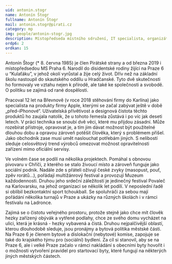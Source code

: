 ```yaml
---
uid: antonin.stogr
name: Antonín Štogr
fullname: Antonín Štogr
mail: antonin.stogr@pirati.cz
category: mp
img: people/antonin-stogr.jpg
description: Místopředseda místního sdružení, IT specialista, organizátor kulturních akcí.
ordp6: 2
ordkan: 15
---
```

Antonín Štogr (* 8. června 1985) je člen Pirátské strany a od března 2019 i místopředsedou MS Praha 6. Narodil do disidentské rodiny žijící na Praze 6 u “Kulaťáku”, v jehož okolí vyrůstal a žije celý život. Dřív než na základní školu nastoupil do skautského oddílu u Hradčanské. Tyto dvě skutečnosti ho formovaly ve vztahu nejen k přírodě, ale také ke společnosti a svobodě. O politiku se zajímá od rané dospělosti.

Pracoval 12 let na Břevnově (v roce 2018 stěhování firmy do Karlína) jako specialista na produkty firmy Apple, kterými se začal zabývat ještě v době „před-iPhonové“. Uživatelská přívětivost a designová čistota těchto produktů ho zaujala natolik, že u tohoto řemesla zůstává i po víc jak deseti letech. V práci technika se snoubí dvě věci, které mu přijdou zásadní. Může rozebírat přístroje, opravovat je, a tím jim dávat možnost být použitelné dlouhou dobu a opravou zároveň potěšit člověka, který s problémem přišel. Jako obchodník zase musí umět naslouchat potřebám jiných. S nelibostí sleduje celosvětový trend výrobců omezovat možnost opravitelnosti zařízení mimo oficiální servisy.

Ve volném čase se podílí na několika projektech. Pomáhal s obnovou pivovaru v Chříči, z kterého se stalo živoucí místo a zároveň funguje jako sociální podnik. Nadále zde s přáteli oživují české zvyky (masopust, pouť, zpěv rorátů…), pořádají multižánrový festival a provozují Muzeum každodennosti. Druhou jeho srdeční záležitostí je jedinečný festival Povaleč na Karlovarsku, na jehož organizaci se několik let podílí. V neposlední řadě si oblíbil bezkontaktní sport tchoukball. Se spoluhráči za sebou mají pořádání několika turnajů v Praze a ukázky na různých školách i v rámci festivalu na Ladronce.

Zajímá se o čistotu veřejného prostoru, protože stejně jako chce mít člověk hezky zařízený obývák a vytřené podlahy, chce ze svého domu vycházet na ulici, která je krásná - hezky vybavená a čistá. Druhou nejpalčivější oblastí, kterou dlouhodobě sleduje, jsou pronájmy a bytová politika městské části. Na Praze 6 je členem bytové a dislokační (nebytové) komise, zapojuje se také do krajského týmu pro (sociální) bydlení. Za cíl si stanovil, aby se na Praze 6, ale i velké Praze začalo v rámci nakládání s obecními byty hovořit i o možnosti vytvoření pravidel pro startovací byty, které fungují na některých jiných městských částech.

